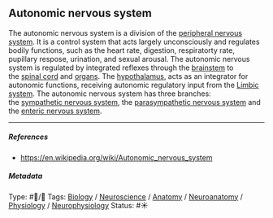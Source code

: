 ## Autonomic nervous system

The autonomic nervous system is a division of the [peripheral nervous system](Peripheral%20nervous%20system.md). It is a control system that acts largely unconsciously and regulates bodily functions, such as the heart rate, digestion, respiratorty rate, pupillary respose, urination, and sexual arousal. The autonomic nervous system is regulated by integrated reflexes through the [brainstem]() to the [spinal cord]() and [organs](). The [hypothalamus](Hypothalamus.md), acts as an integrator for autonomic functions, receiving autonomic regulatory input from the [Limbic system](Limbic%20system.md). The autonomic nervous system has three branches: the [sympathetic nervous system](Sympathetic%20nervous%20system.md), the [parasympathetic nervous system](Parasympathetic%20nervous%20system.md) and the [enteric nervous system](). 

---

##### References

* https://en.wikipedia.org/wiki/Autonomic_nervous_system

##### Metadata

Type: #🔵/🔵 
Tags: [Biology]() / [Neuroscience](Neuroscience.md) / [Anatomy]() / [Neuroanatomy](Neuroanatomy.md) / [Physiology]() / [Neurophysiology]()
Status: #☀️ 
